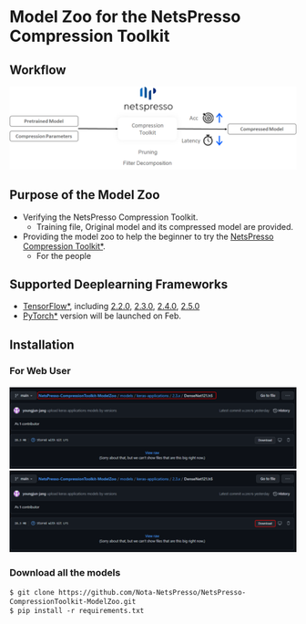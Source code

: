 
# Model Zoo for the NetsPresso Compression Toolkit

## Workflow
  <a target="_blank" href="/imgs/compression_workflow.png">
    <img src="/imgs/compression_workflow.png" alt="Workflow">
  </a>

## Purpose of the Model Zoo
* Verifying the NetsPresso Compression Toolkit.
  * Training file, Original model and its compressed model are provided.
* Providing the model zoo to help the beginner to try the [NetsPresso Compression Toolkit\*](https://compression.netspresso.ai/).
  * For the people 


## Supported Deeplearning Frameworks
* [TensorFlow\*](https://github.com/Intel-tensorflow/tensorflow), including [2.2.0](https://github.com/Intel-tensorflow/tensorflow/tree/v2.2.0), [2.3.0](https://github.com/Intel-tensorflow/tensorflow/tree/v2.3.0), [2.4.0](https://github.com/Intel-tensorflow/tensorflow/tree/v2.4.0), [2.5.0](https://github.com/Intel-tensorflow/tensorflow/tree/v2.5.0)
* [PyTorch\*](https://pytorch.org/) version will be launched on Feb.

## Installation
### For Web User
####
  <a target="_blank" href="/imgs/web_user_1.png">
    <img src="/imgs/web_user_1.png" alt="Workflow">
  </a>
  <a target="_blank" href="/imgs/web_user_2.png">
    <img src="/imgs/web_user_2.png" alt="Workflow">
  </a>

### Download all the models
```shell
$ git clone https://github.com/Nota-NetsPresso/NetsPresso-CompressionToolkit-ModelZoo.git
$ pip install -r requirements.txt
```

<!-- * [Installation](#Installation)
* [How to Use](#How-to-Use)
* [Available Models](#Available-Models)

## Installation

```shell
$ git clone https://github.com/Nota-NetsPresso/NetsPresso-CompressionToolkit-ModelZoo.git
$ pip install -r requirements.txt
```

## How to Use

### Example
```shell
$ python train.py --model_path ./models/cifar100/vgg19.h5 --save_path ./cifar100_vgg19 --learning_rate 0.01 --batch_size 128 --epochs 100
```

### Description
```
python train.py -h
usage: train.py [-h] --model_path MODEL_PATH --save_path SAVE_PATH
                [--learning_rate LEARNING_RATE] [--batch_size BATCH_SIZE]
                [--epochs EPOCHS]

optional arguments:
  -h, --help            show this help message and exit
  --model_path MODEL_PATH
                        input model path, default=models/cifar100/vgg19.h5
  --save_path SAVE_PATH
                        saved model path, default=./
  --learning_rate LEARNING_RATE
                        Initial learning rate, default=0.01
  --batch_size BATCH_SIZE
                        Batch size for train, default=128
  --epochs EPOCHS       
                        Total training epochs, default=100
```



## Available Models

| Dataset  |   Network   | Acc (%) | FLOPs (M) | Params (M) | Model Size (MB) |
| :------: | :---------: | :-----: | :-------: | :--------: | :-------------: |
| CIFAR100 |    VGG19    |  72.28  |  796.79   |   20.09    |      80.57      |
| CIFAR100 |  ResNet50   |  78.03  |  2596.06  |   23.71    |      95.55      |
| CIFAR100 | MobileNetV1 |  66.68  |   92.90   |    3.31    |      13.59      |
 -->
